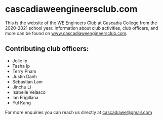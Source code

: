 # cascadiaweengineersclub.com
This is the website of the WE Engineers Club at Cascadia College from the 2020-2021 school year. Information about club activities, club officers, and more can be found on www.cascadiaweengineersclub.com. 

## Contributing club officers:
* Jolie Ip
* Tasha Ip
* Terry Pham
* Justin Danh
* Sebastian Lam
* Jinchu Li
* Isabelle Velasco
* Ian Frigillana
* Yul Kang

For more enquiries you can reach us directly at cascadiawe@gmail.com


